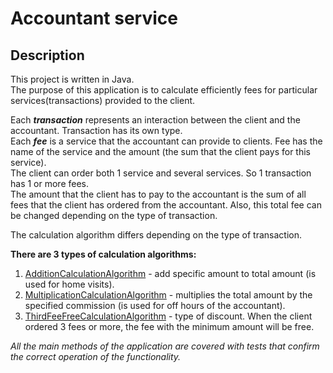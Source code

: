 # Accountant service

## Description
This project is written in Java.</br>
The purpose of this application is to calculate efficiently fees for particular services(transactions) provided
to the client.

Each ***transaction*** represents an interaction between the client and the accountant. Transaction has its own type.</br>
Each ***fee*** is a service that the accountant can provide to clients. Fee has the name of the service and the amount
(the sum that the client pays for this service).</br>
The client can order both 1 service and several services. So 1 transaction has 1 or more fees.</br>
The amount that the client has to pay to the accountant is the sum of all fees 
that the client has ordered from the accountant.
Also, this total fee can be changed depending on the type of transaction.

The calculation algorithm differs depending on the type of transaction.</br>

**There are 3 types of calculation algorithms:**
1. [AdditionCalculationAlgorithm](/src/main/java/com/example/accountant/utils/AdditionCalculationAlgorithm.java) - 
add specific amount to total amount (is used for home visits).
2. [MultiplicationCalculationAlgorithm](/src/main/java/com/example/accountant/utils/MultiplicationCalculationAlgorithm.java) - 
multiplies the total amount by the specified commission (is used for off hours of the accountant).
3. [ThirdFeeFreeCalculationAlgorithm](/src/main/java/com/example/accountant/utils/ThirdFeeFreeCalculationAlgorithm.java) - 
type of discount. When the client ordered 3 fees or more, the fee with the minimum amount will be free.
   
*All the main methods of the application are covered with tests
that confirm the correct operation of the functionality.*